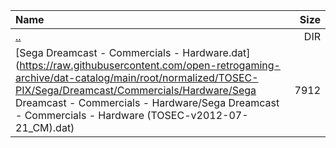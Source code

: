 |Name|Size|
|:---|---:|
|[..](../index.html)|DIR|
|[Sega Dreamcast - Commercials - Hardware.dat](https://raw.githubusercontent.com/open-retrogaming-archive/dat-catalog/main/root/normalized/TOSEC-PIX/Sega/Dreamcast/Commercials/Hardware/Sega Dreamcast - Commercials - Hardware/Sega Dreamcast - Commercials - Hardware (TOSEC-v2012-07-21_CM).dat)|7912|
